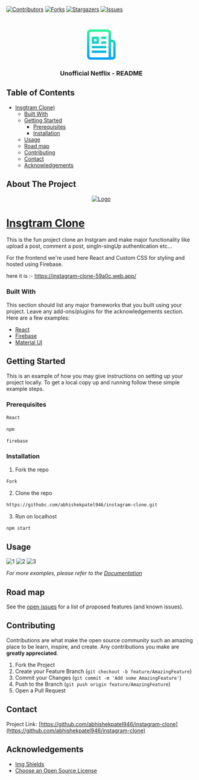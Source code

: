 [![Contributors][contributors-shield]][contributors-url]
[![Forks][forks-shield]][forks-url]
[![Stargazers][stars-shield]][stars-url]
[![Issues][issues-shield]][issues-url]


<!-- PROJECT LOGO -->
<br />
<p align="center">
  <a href="https://github.com/abhishekpatel946/instagram-clone">
    <img src="src/Assets/logo-readme.png" alt="Logo" width="80" height="80">
  </a>

  <h3 align="center">Unofficial Netflix - README</h3>
</p>



<!-- TABLE OF CONTENTS -->
## Table of Contents

- [Insgtram Clone)](#insgtram-clone)
    - [Built With](#built-with)
  - [Getting Started](#getting-started)
    - [Prerequisites](#prerequisites)
    - [Installation](#installation)
  - [Usage](#usage)
  - [Road map](#road-map)
  - [Contributing](#contributing)
  - [Contact](#contact)
  - [Acknowledgements](#acknowledgements)



<!-- ABOUT THE PROJECT -->
## About The Project
<p align="center">
  <a href="https://github.com/abhishekpatel946/instagram-clone">
<!--     <img src="Icon/logo-passmanager.jpeg" alt="Logo" width="100" height="100"> -->
    <img src="https://www.instagram.com/static/images/web/mobile_nav_type_logo.png/735145cfe0a4.png" alt="Logo" width="600" height="200">
  </a>
</p>

# [Insgtram Clone](https://instagram-clone-59a0c.web.app/)

This is the fun project clone an Instgram and make major functionality like upload a post, comment a post, singIn-singUp authentication etc...

For the frontend we're used here React and Custom CSS for styling and hosted using Firebase.

here it is :- https://instagram-clone-59a0c.web.app/

### Built With
This section should list any major frameworks that you built using your project. Leave any add-ons/plugins for the acknowledgements section. Here are a few examples:
* [React](https://reactjs.org/docs/getting-started.html)
* [Firebase](https://firebase.google.com/docs)
* [Material UI](https://material-ui.com/)




<!-- GETTING STARTED -->
## Getting Started

This is an example of how you may give instructions on setting up your project locally.
To get a local copy up and running follow these simple example steps.

### Prerequisites

```sh
React
```
```sh
npm
```
```sh
firebase
```

### Installation

1. Fork the repo
```sh
Fork
```

2. Clone the repo
```sh
https://githubc.com/abhishekpatel946/instagram-clone.git
```

3. Run on localhost
```sh
npm start
```

<!-- USAGE EXAMPLES -->
## Usage

![1](https://github.com/abhishekpatel946/instagram-clone/blob/master/src/Assets/3.png)
![2](https://github.com/abhishekpatel946/instagram-clone/blob/master/src/Assets/1.png)
![3](https://github.com/abhishekpatel946/instagram-clone/blob/master/src/Assets/2.png)


_For more examples, please refer to the [Documentation]()_


<!-- ROAD MAP -->
## Road map

See the [open issues](https://github.com/abhishekpatel946/instagram-clone/issues) for a list of proposed features (and known issues).



<!-- CONTRIBUTING -->
## Contributing

Contributions are what make the open source community such an amazing place to be learn, inspire, and create. Any contributions you make are **greatly appreciated**.

1. Fork the Project
2. Create your Feature Branch (`git checkout -b feature/AmazingFeature`)
3. Commit your Changes (`git commit -m 'Add some AmazingFeature'`)
4. Push to the Branch (`git push origin feature/AmazingFeature`)
5. Open a Pull Request


<!-- CONTACT -->
## Contact

Project Link: [https://github.com/abhishekpatel946/instagram-clone](https://github.com/abhishekpatel946/instagram-clone)



<!-- ACKNOWLEDGEMENTS -->
## Acknowledgements
* [Img Shields](https://shields.io)
* [Choose an Open Source License](https://choosealicense.com)


<!-- MARKDOWN LINKS & IMAGES -->
<!-- https://www.markdownguide.org/basic-syntax/#reference-style-links -->
[contributors-shield]: https://img.shields.io/github/contributors/abhishekpatel946/instagram-clone.svg?style=flat
[contributors-url]: https://github.com/abhishekpatel946/instagram-clone/graphs/contributors
[forks-shield]: https://img.shields.io/github/forks/abhishekpatel946/instagram-clone.svg?style=flat
[forks-url]: https://github.com/abhishekpatel946/instagram-clone/network/members
[stars-shield]: https://img.shields.io/github/stars/abhishekpatel946/instagram-clone.svg?style=flat
[stars-url]: https://github.com/abhishekpatel946/instagram-clone/stargazers
[issues-shield]: https://img.shields.io/github/issues/abhishekpatel946/instagram-clone.svg?style=flat
[issues-url]: https://github.com/abhishekpatel946/instagram-clone/issues
